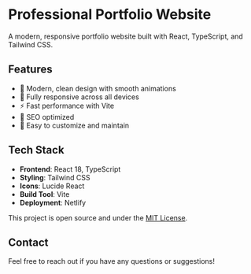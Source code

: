 # Professional Portfolio Website

A modern, responsive portfolio website built with React, TypeScript, and Tailwind CSS.

## Features

- 🎨 Modern, clean design with smooth animations
- 📱 Fully responsive across all devices
- ⚡ Fast performance with Vite
- 🎯 SEO optimized
- 🔧 Easy to customize and maintain

## Tech Stack

- **Frontend**: React 18, TypeScript
- **Styling**: Tailwind CSS
- **Icons**: Lucide React
- **Build Tool**: Vite
- **Deployment**: Netlify

This project is open source and under the [MIT License](LICENSE).

## Contact

Feel free to reach out if you have any questions or suggestions!
